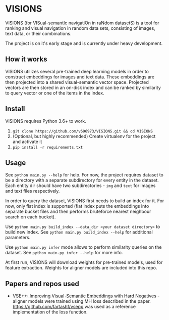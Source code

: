 # VISIONS
VISIONS (for VISual-semantIc navigatiOn in raNdom datasetS) is a tool for ranking and visual navigation in random data sets, consisting of images, text data, or their combinations.

The project is on it's early stage and is currently under heavy development.

## How it works
VISIONS utilizes several pre-trained deep learning models in order to construct embeddings for images and text data. These embeddings are then projected into a shared visual-semantic vector space. Projected vectors are then stored in an on-disk index and can be ranked by similarity to query vector or one of the items in the index.

## Install
VISIONS requires Python 3.6+ to work.
1. `git clone https://github.com/v696973/VISIONS.git && cd VISIONS`
2. (Optional, but highly recommended) Create virtualenv for the project and activate it
3. `pip install -r requirements.txt`

## Usage
See `python main.py --help` for help.
For now, the project requires dataset to be a directory with a separate subdirectory for every entity in the dataset. Each entity dir should have two subdirectories - `img` and `text` for images and text files respectively.

In order to query the dataset, VISIONS first needs to build an index for it. For now, only flat index is supported (flat index puts the embeddings into separate bucket files and then performs bruteforce nearest neighbour search on each bucket).

Use `python main.py build_index --data_dir <your dataset directory>` to build new index. See `python main.py build_index --help`
for additional parameters.

Use `python main.py infer` mode allows to perform similarity queries on the dataset. See `python main.py infer --help` for more info.

At first run, VISIONS will download weights for pre-trained models, used for feature extraction. Weights for aligner models are included into this repo.

## Papers and repos used
* [VSE++: Improving Visual-Semantic Embeddings with Hard Negatives](https://arxiv.org/abs/1707.05612) - aligner models were trained using MH loss described in the paper. https://github.com/fartashf/vsepp was used as a reference implementation of the loss function.
